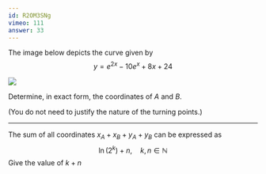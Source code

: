 ```yaml
---
id: R2OM3SNg
vimeo: 111
answer: 33
---
```


The image below depicts the curve given by
$$
y = e^{2x} - 10e^{x} + 8x + 24
$$

![](/img/learn/exp-log.svg)

Determine, in exact form, the coordinates of $A$ and $B.$

(You do not need to justify the nature of the turning points.)

---

The sum of all coordinates $x_A + x_B + y_A + y_B$ can be expressed as
$$
\ln(2^k) + n, \quad k,n \in \mathbb{N}
$$
Give the value of $k + n$
